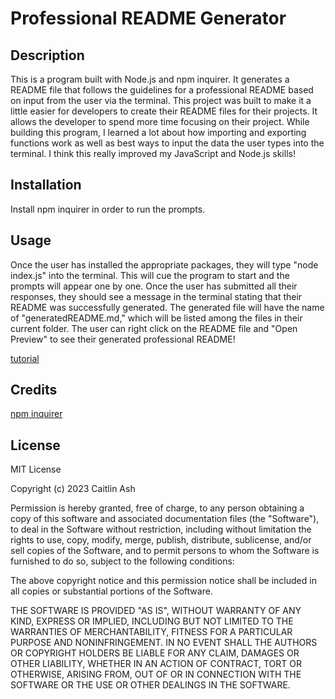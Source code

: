 # Professional README Generator

## Description

This is a program built with Node.js and npm inquirer. It generates a README file that follows the guidelines for a professional README based on input from the user via the terminal. This project was built to make it a little easier for developers to create their README files for their projects. It allows the developer to spend more time focusing on their project. While building this program, I learned a lot about how importing and exporting functions work as well as best ways to input the data the user types into the terminal. I think this really improved my JavaScript and Node.js skills!

## Installation

Install npm inquirer in order to run the prompts.

## Usage

Once the user has installed the appropriate packages, they will type "node index.js" into the terminal. This will cue the program to start and the prompts will appear one by one. Once the user has submitted all their responses, they should see a message in the terminal stating that their README was successfully generated. The generated file will have the name of "generatedREADME.md," which will be listed among the files in their current folder. The user can right click on the README file and "Open Preview" to see their generated professional README!

[tutorial](https://drive.google.com/file/d/1LuRIQft2z8xBdGbsHa6-3aoH2eqqrACS/view)

## Credits

[npm inquirer](https://www.npmjs.com/package/inquirer)

## License

MIT License

Copyright (c) 2023 Caitlin Ash

Permission is hereby granted, free of charge, to any person obtaining a copy
of this software and associated documentation files (the "Software"), to deal
in the Software without restriction, including without limitation the rights
to use, copy, modify, merge, publish, distribute, sublicense, and/or sell
copies of the Software, and to permit persons to whom the Software is
furnished to do so, subject to the following conditions:

The above copyright notice and this permission notice shall be included in all
copies or substantial portions of the Software.

THE SOFTWARE IS PROVIDED "AS IS", WITHOUT WARRANTY OF ANY KIND, EXPRESS OR
IMPLIED, INCLUDING BUT NOT LIMITED TO THE WARRANTIES OF MERCHANTABILITY,
FITNESS FOR A PARTICULAR PURPOSE AND NONINFRINGEMENT. IN NO EVENT SHALL THE
AUTHORS OR COPYRIGHT HOLDERS BE LIABLE FOR ANY CLAIM, DAMAGES OR OTHER
LIABILITY, WHETHER IN AN ACTION OF CONTRACT, TORT OR OTHERWISE, ARISING FROM,
OUT OF OR IN CONNECTION WITH THE SOFTWARE OR THE USE OR OTHER DEALINGS IN THE
SOFTWARE.
